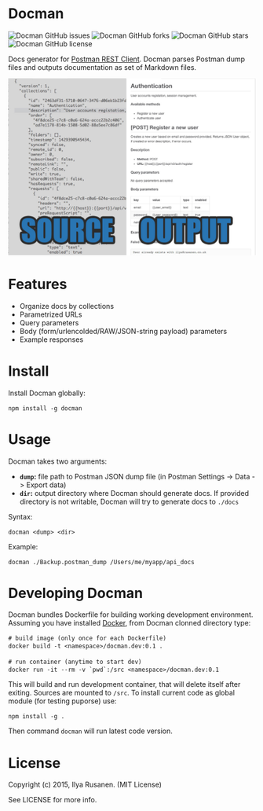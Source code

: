 # Docman

![Docman GitHub issues](https://img.shields.io/github/issues/f1nnix/docman.svg)
![Docman GitHub forks](https://img.shields.io/github/forks/f1nnix/docman.svg)
![Docman GitHub stars](https://img.shields.io/github/stars/f1nnix/docman.svg)
![Docman GitHub license](https://img.shields.io/badge/license-MIT-blue.svg)

Docs generator for [Postman REST Client](https://www.getpostman.com/). Docman parses Postman dump files and outputs documentation as set of Markdown files.

![Docman — docs generator for Postman REST Client](./docs/img/showcase.jpg)

# Features

* Organize docs by collections
* Parametrized URLs
* Query parameters
* Body (form/urlencolded/RAW/JSON-string payload) parameters
* Example responses

# Install

Install Docman globally:

    npm install -g docman

# Usage

Docman takes two arguments:

* **`dump`:** file path to Postman JSON dump file (in Postman Settings -> Data -> Export data)
* **`dir`:** output directory where Docman should generate docs. If provided directory is not writable, Docman will try to generate docs to `./docs`

Syntax:

    docman <dump> <dir>

Example:

    docman ./Backup.postman_dump /Users/me/myapp/api_docs

# Developing Docman

Docman bundles Dockerfile for building working development environment. Assuming you have installed [Docker](http://docker.io), from Docman clonned directory type:

    # build image (only once for each Dockerfile)
    docker build -t <namespace>/docman.dev:0.1 .

    # run container (anytime to start dev)
    docker run -it --rm -v `pwd`:/src <namespace>/docman.dev:0.1

This will build and run development container, that will delete itself after exiting. Sources are mounted to `/src`. To install current code as global module (for testing puporse) use:

    npm install -g .

Then command `docman` will run latest code version.

# License

Copyright (c) 2015, Ilya Rusanen. (MIT License)

See LICENSE for more info.
